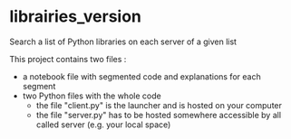 # librairies_version
Search a list of Python libraries on each server of a given list

This project contains two files :
- a notebook file with segmented code and explanations for each segment
- two Python files with the whole code
    - the file "client.py" is the launcher and is hosted on your computer
    - the file "server.py" has to be hosted somewhere accessible by all called server (e.g. your local space)